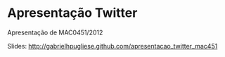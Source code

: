 Apresentação Twitter
===================

Apresentação de MAC0451/2012 

Slides: http://gabrielhpugliese.github.com/apresentacao_twitter_mac451